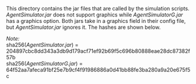 This directory contains the jar files that are called by the simulation scripts.
*AgentSimulator.jar* does not support graphics while *AgentSimulatorG.jar* has a graphics option.
Both jars take in a graphics field in their config file, but *AgentSimulator.jar* ignores it.
The hashes are shown below.

*Note:*\
sha256(*AgentSimulator.jar*)  = 204897cbc8dd343a3db9d179acf71ef92b69f5c696b80888eae28dc87382f57b\
sha256(*AgentSimulatorG.jar*) = 64f52aa7afeca91bf25e7b9cf4f91986886a0d41bb88fe3ba280a9a20e675f5c
